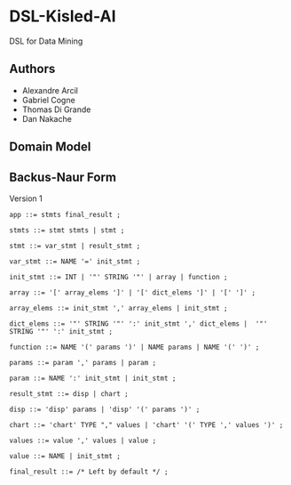 # DSL-Kisled-AI
DSL for Data Mining

## Authors
* Alexandre Arcil
* Gabriel Cogne
* Thomas Di Grande
* Dan Nakache

## Domain Model

## Backus-Naur Form
Version 1
```bnf
app ::= stmts final_result ;

stmts ::= stmt stmts | stmt ;

stmt ::= var_stmt | result_stmt ;

var_stmt ::= NAME '=' init_stmt ;

init_stmt ::= INT | '"' STRING '"' | array | function ;

array ::= '[' array_elems ']' | '[' dict_elems ']' | '[' ']' ;

array_elems ::= init_stmt ',' array_elems | init_stmt ;

dict_elems ::= '"' STRING '"' ':' init_stmt ',' dict_elems |  '"' STRING '"' ':' init_stmt ;

function ::= NAME '(' params ')' | NAME params | NAME '(' ')' ;

params ::= param ',' params | param ;

param ::= NAME ':' init_stmt | init_stmt ;

result_stmt ::= disp | chart ;

disp ::= 'disp' params | 'disp' '(' params ')' ;

chart ::= 'chart' TYPE "," values | 'chart' '(' TYPE ',' values ')' ;

values ::= value ',' values | value ;

value ::= NAME | init_stmt ;

final_result ::= /* Left by default */ ;
```